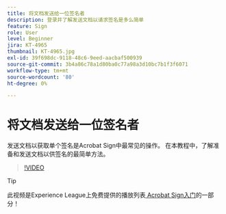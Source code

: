 ```yaml
---
title: 将文档发送给一位签名者
description: 登录并了解发送文档以请求签名是多么简单
feature: Sign
role: User
level: Beginner
jira: KT-4965
thumbnail: KT-4965.jpg
exl-id: 39f698dc-9118-48c6-9eed-aacbaf500939
source-git-commit: 3b4a86c78a1d80ba0c77a98a3d10bc7b1f3f6071
workflow-type: tm+mt
source-wordcount: '80'
ht-degree: 0%

---
```


# 将文档发送给一位签名者

发送文档以获取单个签名是Acrobat Sign中最常见的操作。 在本教程中，了解准备和发送文档以供签名的最简单方法。

>[!VIDEO](https://video.tv.adobe.com/v/341295?quality=12&learn=on&hidetitle=true)

>[!TIP]
>
>此视频是Experience League上免费提供的播放列表[ Acrobat Sign入门](https://experienceleague.adobe.com/en/playlists/acrobat-sign-get-started-business-users)的一部分！